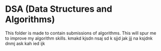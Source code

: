 # DSA (Data Structures and Algorithms)

This folder is made to contain submissions of algorithms.
This will spur me to improve my algorithm skills.
kmakd kjsdn
nsaj sd k
sjjd jak  jjj
na ksjdnk dnmj
ask kah ied ijk